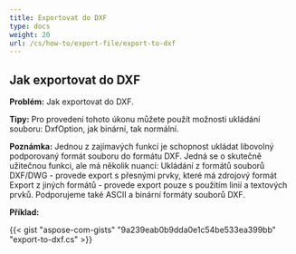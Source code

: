 ```yaml
---
title: Exportovat do DXF
type: docs
weight: 20
url: /cs/how-to/export-file/export-to-dxf
---
```


## **Jak exportovat do DXF**

**Problém:** Jak exportovat do DXF.

**Tipy:** Pro provedení tohoto úkonu můžete použít možnosti ukládání souboru: DxfOption, jak binární, tak normální.

**Poznámka:** Jednou z zajímavých funkcí je schopnost ukládat libovolný podporovaný formát souboru do formátu DXF. Jedná se o skutečně užitečnou funkci, ale má několik nuancí:
Ukládání z formátů souborů DXF/DWG - provede export s přesnými prvky, které má zdrojový formát
Export z jiných formátů - provede export pouze s použitím linií a textových prvků.
Podporujeme také ASCII a binární formáty souborů DXF.

**Příklad:**

{{< gist "aspose-com-gists" "9a239eab0b9dda0e1c54be533ea399bb" "export-to-dxf.cs" >}}
